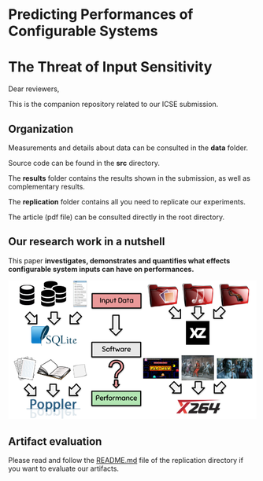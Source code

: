 # Predicting Performances of Configurable Systems
# The Threat of Input Sensitivity

Dear reviewers,

This is the companion repository related to our ICSE submission.

## Organization

Measurements and details about data can be consulted in the **data** folder.

Source code can be found in the **src** directory.

The **results** folder contains the results shown in the submission, as well as complementary results.

The **replication** folder contains all you need to replicate our experiments.

The article (pdf file) can be consulted directly in the root directory.


## Our research work in a nutshell

This paper **investigates, demonstrates and quantifies what effects configurable system inputs can have on performances.**

![Introduction picture](results/figures/figure1.png)


## Artifact evaluation

Please read and follow the [README.md](https://anonymous.4open.science/repository/df319578-8767-47b0-919d-a8e57eb67d25/replication/README.md) file of the replication directory if you want to evaluate our artifacts.

